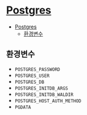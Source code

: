# [Postgres](https://hub.docker.com/_/postgres)

- [Postgres](#postgres)
    - [환경변수](#환경변수)

## 환경변수

- `POSTGRES_PASSWORD`
- `POSTGRES_USER`
- `POSTGRES_DB`
- `POSTGRES_INITDB_ARGS`
- `POSTGRES_INITDB_WALDIR`
- `POSTGRES_HOST_AUTH_METHOD`
- `PGDATA`
